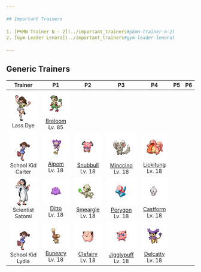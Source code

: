 ```yaml
---

## Important Trainers

1. [PKMN Trainer N – 2](../important_trainers#pkmn-trainer-n-2)
2. [Gym Leader Lenora](../important_trainers#gym-leader-lenora)

---
```


## Generic Trainers</h3>

| Trainer | P1 | P2 | P3 | P4 | P5 | P6 |
|:-------:|:--:|:--:|:--:|:--:|:--:|:--:|
| ![Lass Dye](../../assets/trainers/lass.png)<br>Lass Dye | ![Breloom](../../assets/sprites/breloom/front.png)<br>[Breloom](../../pokemon/breloom.wild_md/)<br>Lv. 85 |
| ![School Kid Carter](../../assets/trainers/school_kid.png)<br>School Kid Carter | ![Aipom](../../assets/sprites/aipom/front.png)<br>[Aipom](../../pokemon/aipom.wild_md/)<br>Lv. 18 | ![Snubbull](../../assets/sprites/snubbull/front.png)<br>[Snubbull](../../pokemon/snubbull.wild_md/)<br>Lv. 18 | ![Minccino](../../assets/sprites/minccino/front.png)<br>[Minccino](../../pokemon/minccino.wild_md/)<br>Lv. 18 | ![Lickitung](../../assets/sprites/lickitung/front.png)<br>[Lickitung](../../pokemon/lickitung.wild_md/)<br>Lv. 18 |
| ![Scientist Satomi](../../assets/trainers/scientist.png)<br>Scientist Satomi | ![Ditto](../../assets/sprites/ditto/front.png)<br>[Ditto](../../pokemon/ditto.wild_md/)<br>Lv. 18 | ![Smeargle](../../assets/sprites/smeargle/front.png)<br>[Smeargle](../../pokemon/smeargle.wild_md/)<br>Lv. 18 | ![Porygon](../../assets/sprites/porygon/front.png)<br>[Porygon](../../pokemon/porygon.wild_md/)<br>Lv. 18 | ![Castform](../../assets/sprites/castform/front.png)<br>[Castform](../../pokemon/castform.wild_md/)<br>Lv. 18 |
| ![School Kid Lydia](../../assets/trainers/school_kid.png)<br>School Kid Lydia | ![Buneary](../../assets/sprites/buneary/front.png)<br>[Buneary](../../pokemon/buneary.wild_md/)<br>Lv. 18 | ![Clefairy](../../assets/sprites/clefairy/front.png)<br>[Clefairy](../../pokemon/clefairy.wild_md/)<br>Lv. 18 | ![Jigglypuff](../../assets/sprites/jigglypuff/front.png)<br>[Jigglypuff](../../pokemon/jigglypuff.wild_md/)<br>Lv. 18 | ![Delcatty](../../assets/sprites/delcatty/front.png)<br>[Delcatty](../../pokemon/delcatty.wild_md/)<br>Lv. 18 |

